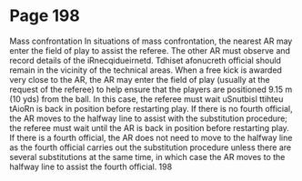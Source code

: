 # Page 198

Mass confrontation
In situations of mass confrontation, the nearest AR may enter the field of play
to assist the referee. The other AR must observe and record details of the
iRnecqidueirnetd. Tdhiset afonucreth official should remain in the vicinity of the technical areas.
When a free kick is awarded very close to the AR, the AR may enter the field
of play (usually at the request of the referee) to help ensure that the players
are positioned 9.15 m (10 yds) from the ball. In this case, the referee must wait
uSnutbisl ttihteu tAioRn is back in position before restarting play.
If there is no fourth official, the AR moves to the halfway line to assist with the
substitution procedure; the referee must wait until the AR is back in position
before restarting play.
If there is a fourth official, the AR does not need to move to the halfway line
as the fourth official carries out the substitution procedure unless there are
several substitutions at the same time, in which case the AR moves to the
halfway line to assist the fourth official.
198
